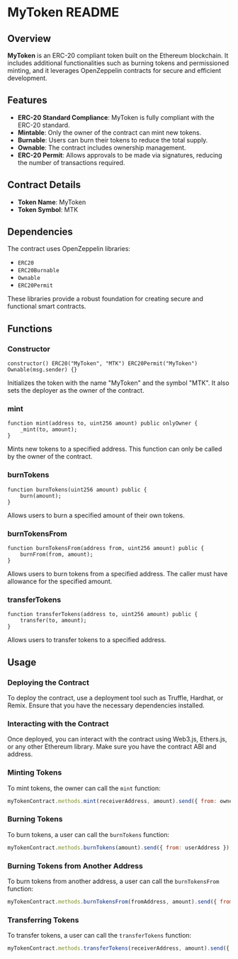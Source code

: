 # MyToken README

## Overview

**MyToken** is an ERC-20 compliant token built on the Ethereum blockchain. It includes additional functionalities such as burning tokens and permissioned minting, and it leverages OpenZeppelin contracts for secure and efficient development.

## Features

- **ERC-20 Standard Compliance**: MyToken is fully compliant with the ERC-20 standard.
- **Mintable**: Only the owner of the contract can mint new tokens.
- **Burnable**: Users can burn their tokens to reduce the total supply.
- **Ownable**: The contract includes ownership management.
- **ERC-20 Permit**: Allows approvals to be made via signatures, reducing the number of transactions required.

## Contract Details

- **Token Name**: MyToken
- **Token Symbol**: MTK

## Dependencies

The contract uses OpenZeppelin libraries:
- `ERC20`
- `ERC20Burnable`
- `Ownable`
- `ERC20Permit`

These libraries provide a robust foundation for creating secure and functional smart contracts.

## Functions

### Constructor

```solidity
constructor() ERC20("MyToken", "MTK") ERC20Permit("MyToken") Ownable(msg.sender) {}
```
Initializes the token with the name "MyToken" and the symbol "MTK". It also sets the deployer as the owner of the contract.

### mint

```solidity
function mint(address to, uint256 amount) public onlyOwner {
    _mint(to, amount);
}
```
Mints new tokens to a specified address. This function can only be called by the owner of the contract.

### burnTokens

```solidity
function burnTokens(uint256 amount) public {
    burn(amount);
}
```
Allows users to burn a specified amount of their own tokens.

### burnTokensFrom

```solidity
function burnTokensFrom(address from, uint256 amount) public {
    burnFrom(from, amount);
}
```
Allows users to burn tokens from a specified address. The caller must have allowance for the specified amount.

### transferTokens

```solidity
function transferTokens(address to, uint256 amount) public {
    transfer(to, amount);
}
```
Allows users to transfer tokens to a specified address.

## Usage

### Deploying the Contract

To deploy the contract, use a deployment tool such as Truffle, Hardhat, or Remix. Ensure that you have the necessary dependencies installed.

### Interacting with the Contract

Once deployed, you can interact with the contract using Web3.js, Ethers.js, or any other Ethereum library. Make sure you have the contract ABI and address.

### Minting Tokens

To mint tokens, the owner can call the `mint` function:
```javascript
myTokenContract.methods.mint(receiverAddress, amount).send({ from: ownerAddress });
```

### Burning Tokens

To burn tokens, a user can call the `burnTokens` function:
```javascript
myTokenContract.methods.burnTokens(amount).send({ from: userAddress });
```

### Burning Tokens from Another Address

To burn tokens from another address, a user can call the `burnTokensFrom` function:
```javascript
myTokenContract.methods.burnTokensFrom(fromAddress, amount).send({ from: userAddress });
```

### Transferring Tokens

To transfer tokens, a user can call the `transferTokens` function:
```javascript
myTokenContract.methods.transferTokens(receiverAddress, amount).send({ from: userAddress });
```

